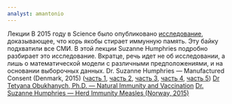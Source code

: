```yaml
---
analyst: amantonio
---
```


Лекции
В 2015 году в Science было опубликовано [исследование](https://www.ncbi.nlm.nih.gov/pmc/articles/PMC4823017/), доказывающее, что корь якобы стирает иммунную память. Эту байку подхватили все СМИ. В этой лекции Suzanne Humphries подробно разбирает это исследование. Вкратце, речь идет не об исследовании, а лишь о математической модели с различными предположениями, и на основании выборочных данных.
Dr. Suzanne Humphries — Manufactured Consent (Denmark, 2015) ([часть 1](https://www.youtube.com/watch?v=IXK-Dr7Kjp4), [часть 2](https://www.youtube.com/watch?v=7UbKE2q9HTs), [часть 3](https://www.youtube.com/watch?v=1J3AOjr6d0Y), [часть 4](https://www.youtube.com/watch?v=cJ92yaVl5V4), [часть 5](https://www.youtube.com/watch?v=GYrSYeUMp4Y))
[Dr Tetyana Obukhanych, Ph.D. — Natural Immunity and Vaccination](https://www.youtube.com/watch?v=8h66beBrEpk)
[Dr. Suzanne Humphries — Herd Immunity Measles (Norway, 2015)](https://www.youtube.com/watch?v=_KhofzZ-ke8)
